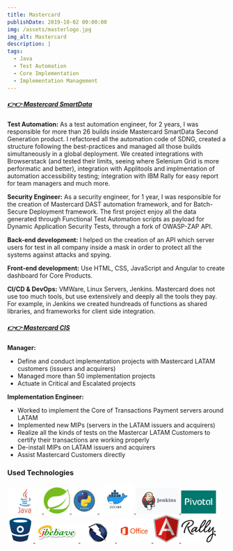 ```yaml
---
title: Mastercard
publishDate: 2019-10-02 00:00:00
img: /assets/masterlogo.jpg
img_alt: Mastercard
description: |
tags:
  - Java
  - Test Automation
  - Core Implementation
  - Implementation Management
---
```


##### [👉👉 Mastercard SmartData](https://smartdata.mastercard.com/)<base target="_blank">

**Test Automation:** As a test automation engineer, for 2 years, I was responsible for more than 26 builds inside Mastercard SmartData Second Generation product.
I refactored all the automation code of SDNG, created a structure following the best-practices and managed all those builds simultaneously in a global deployment.
We created integrations with Browserstack (and tested their limits, seeing where Selenium Grid is more performatic and better), integration with Applitools and implmentation of automation accessibility testing; integration with IBM Rally for easy report for team managers and much more.

**Security Engineer:** As a security engineer, for 1 year, I was responsible for the creation of Mastercard DAST automation framework, and for Batch-Secure Deployment framework. The first project enjoy all the data generated through Functional Test Automation scripts as payload for Dynamic Application Security Tests,
through a fork of OWASP-ZAP API.

**Back-end development:** I helped on the creation of an API which server users for test in all company inside a mask in order to protect all the systems against attacks and spying.

**Front-end development:** Use HTML, CSS, JavaScript and Angular to create dashboard for Core Products.

**CI/CD & DevOps:** VMWare, Linux Servers, Jenkins. Mastercard does not use too much tools, but use extensively and deeply all the tools they pay. For example, in Jenkins we created hundreads of functions as shared libraries, and frameworks for client side integration.

##### [👉👉 Mastercard CIS](https://www.mastercardservices.com/en/solutions/implementation-deployment/)<base target="_blank">

**Manager:**

- Define and conduct implementation projects with Mastercard LATAM customers (issuers and acquirers)
- Managed more than 50 implementation projects
- Actuate in Critical and Escalated projects

**Implementation Engineer:**
- Worked to implement the Core of Transactions Payment servers around LATAM
- Implemented new MIPs (servers in the LATAM issuers and acquirers)
- Realize all the kinds of tests on the Mastercar LATAM Customers to certify their transactions are working properly
- De-install MIPs on LATAM issuers and acquirers
- Assist Mastercard Customers directly

### Used Technologies ###

<a href="https://java.com" target="_blank" rel="noreferrer"><img src="../../../public/assets/java.jpg" width="80" hight="80" alt="Java"/>
<a href="https://spring.io/" target="_blank" rel="noreferrer"><img src="../../../public/assets/spring.jpg" width="60" hight="60" alt="Spring"/>
<a href="https://www.python.org/community/logos/" target="_blank" rel="noreferrer"><img src="../../../public/assets/python.jpg" width="60" hight="60
" alt="Python"/>
<a href="https://www.docker.com/" target="_blank" rel="noreferrer"><img src="../../../public/assets/docker.jpg" width="80" hight="80" alt="Docker"/>
<a href="https://www.jenkins.io/" target="_blank" rel="noreferrer"><img src="../../../public/assets/jenkins.jpg" width="100" hight="100" alt="Jenkins"/>
<a href="https://www.vmware.com/company/pivotal-announcement.html" target="_blank" rel="noreferrer"><img src="../../../public/assets/pivotal.jpg" width="80" hight="80" alt="Pivotal"/>
<a href="https://bitbucket.org/" target="_blank" rel="noreferrer"><img src="../../../public/assets/bitbucket.jpg" width="60" hight="60" alt="Java"/>
<a href="https://jbehave.org/" target="_blank" rel="noreferrer"><img src="../../../public/assets/jbehave.jpg" width="100" hight="100" alt="JBehave"/>
<a href="https://www.zaproxy.org/" target="_blank" rel="noreferrer"><img src="../../../public/assets/zap.jpg" width="80" hight="80" alt="OWASP ZAP"/>
<a href="https://www.office.com/" target="_blank" rel="noreferrer"><img src="../../../public/assets/office.jpg" width="80" hight="80" alt="Microsoft Office"/>
<a href="https://angular.io/" target="_blank" rel="noreferrer"><img src="../../../public/assets/angular.jpg" width="60" hight="60" alt="Angular"/>
<a href="https://www.broadcom.com/products/software/value-stream-management/rally" target="_blank" rel="noreferrer"><img src="../../../public/assets/rally.jpg" width="80" hight="80" alt="Rally (Agile Central)"/>
